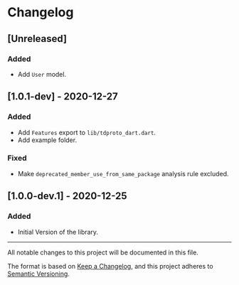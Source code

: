 # Changelog


## [Unreleased]
### Added
- Add `User` model.


## [1.0.1-dev] - 2020-12-27
### Added
- Add `Features` export to `lib/tdproto_dart.dart`.
- Add example folder.

### Fixed  
- Make `deprecated_member_use_from_same_package` analysis rule excluded.


## [1.0.0-dev.1] - 2020-12-25
### Added
- Initial Version of the library.


---


All notable changes to this project will be documented in this file.

The format is based on [Keep a Changelog](https://keepachangelog.com/en/1.0.0/), and this project adheres
to [Semantic Versioning](https://semver.org/spec/v2.0.0.html).

<!--
## Types of changes

- `Added` for new features.
- `Changed` for changes in existing functionality.
- `Deprecated` for soon-to-be removed features.
- `Removed` for now removed features.
- `Fixed` for any bug fixes.
- `Security` in case of vulnerabilities.
-->
